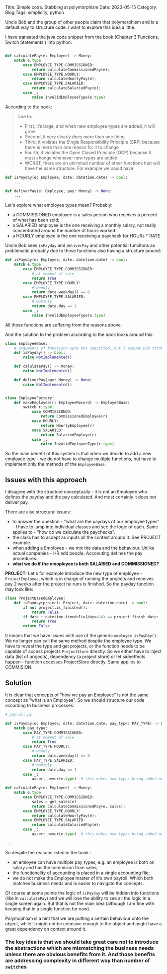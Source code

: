 Title: Simple code. Stabbing at polymorphism
Date: 2023-05-15
Category: Blog
Tags: simplicity, python


Uncle Bob and the group of other people claim that polymorphism and is a default way to structure code.
I want to explore this idea a little.

I have transated the java code snippet from the book (Chapter 3 Functions, Switch Statements ) into python:


```python

def calculatePay(e: Employee) -> Money:
    match e.type
        case EMPLOYEE_TYPE.COMMISSIONED:
            return calculateCommissionedPay(e);
        case EMPLOYEE_TYPE.HOURLY:
            return calculateHourlyPay(e);
        case EMPLOYEE_TYPE.SALARIED:
            return calculateSalariedPay(e);
        case _:
            raise InvalidEmployeeType(e.type)

```
According to the book:
> Due to:
> - First, it’s large, and when new employee types are added, it will grow
> - Second, it very clearly does more than one thing
> - Third, it violates the Single Responsibility Principle (SRP) because there is more than one reason for it to change
> - Fourth, it violates the Open Closed Principle (OCP) because it must change whenever new types are added
> - WORST, there are an unlimited number of other functions that will have the same structure. 
For example we could have:

``` python
def isPayday(e: Employee, date: datetime.date) -> bool:
    ...

def deliverPay(e: Employee, pay: Money) -> None:
    ... 
```


Let's explore what employee types mean? Probably:
- a COMMISSIONED employee is a sales person who receives a percent of what has been sold;
- a SALARIED employee is the one receiving a monthly salary, not really concentrated around the number of hours worked
- a HOURLY employee is the one receiving a paycheck for HOURs * RATE  

Uncle Bob sees `isPayday` and `deliverPay` and other potential funcitons as problematic probably due to those functions also having a structure around:

```python
def isPayday(e: Employee, date: datetime.date) -> bool:
    match e.type
        case EMPLOYEE_TYPE.COMMISSIONED:
            # at moment of sale
            return True
        case EMPLOYEE_TYPE.HOURLY:
            # weekly
            return date.weekday() == 0
        case EMPLOYEE_TYPE.SALARIED:
            # monthly
            return date.day == 1
        case _:
            raise InvalidEmployeeType(e.type)
```
All those functions are suffering from the reasons above.

And the solution to the problem according to the book looks around this:


```python
class EmployeeBase:
    # arguments of functions were not specified, but I assume Bob thinks of extending each - e.g. accepting date as input, etc
    def isPayday() -> bool:
        raise NotImplemented() 

    def calulatePay() -> Money:
        raise NotImplemented() 

    def deliverPay(pay: Money) -> None:
        raise NotImplemented() 


class EmployeeFactory:
    def makeEmployee(r: EmployeeRecord) -> EmployeeBase:
        switch r.type:
            case COMMISSIONED:
                return CommissionedEmployee(r)
            case HOURLY:
                return HourlyEmployee(r)
            case SALARIED:
                return SalariedEmploye(r)
            case _:
                raise InvalidEmployeeType(r.type)
```

So the main benefit of this system is that when we decide to add a new employee type - we do not have to change multiple functions, but have to implement only the methods of the `EmployeeBase`.
  
## Issues with this approach

I disagree with the structure conceptually - it is not an Employee who defines the payday and the pay calculated. And most certainly it does not deliver pay.

There are also structural issues:

- to answer the question - "what are the paydays of our employee types" - I have to jump into individual classes and see the logic of each. Same applies to - "how do we calculate the paychecks".
- the class has to accept as inputs all the context around it. See PROJECT example.
- when adding a Employee - we mix the data and the behaviour. Unlike actual companies - HR add people, Accoouting defines the pay procedures. 
- **what we do if the emoployee is both SALARIED and COMMISSIONED?**


**PROJECT:**
Let's for example introduce the new type of employee - `ProjectEmployee`, which is in charge of running the projects and receives pay 2 weeks after the project he runs is finished. 
So the payday function may look like:

```python
class ProjectBasedEmployee:
    def isPayday(project: Project, date: datetime.date) -> bool:
        if not project.is_finished():
            return False
        if date + datetime.timedelta(days=14) == project.finish_date:
            return True
        return False
```
It means that we have issues with use of the generic `employee.isPayDay()`. We no longer can call the same method despite the employee type. We have to reveal the type and get projects, or the function needs to be capable of access projects `ProjectStore` directly. So we either have to inject data (list of projects), dependency (a project store) or let sideeffects happen - function accesses ProjectStore directly. Same applies to COMMISION. 



## Solution

It is clear that concepts of "how we pay an Employee" is not the same concept as "what is an Employee". So we should structure our code according to business processes:


```python
# payroll.py

def isPayday(e: Employee, date: datetime.date, pay_type: PAY_TYPE) -> bool:
    match pay_type:
        case PAY_TYPE.COMMISSIONED:
            # at moment of sale
            return True
        case PAY_TYPE.HOURLY:
            # weekly
            return date.weekday() == 0
        case PAY_TYPE.SALARIED:
            # monthly
            return date.day == 1
        case _:
            assert_never(e.type)  # this makes new types being added not an issue (in type checked code)

def calculatePay(e: Employee) -> Money:
    match e.type
        case EMPLOYEE_TYPE.COMMISSIONED:
            sales = get_sales(e)
            return calculateCommissionedPay(e, sales);
        case EMPLOYEE_TYPE.HOURLY:
            return calculateHourlyPay(e);
        case EMPLOYEE_TYPE.SALARIED:
            return calculateSalariedPay(e);
        case _:
            assert_never(e.type)  # this makes new types being added not an issue (in type checked code)

...

```
So despite the reasons listed in the book :
- an emloyee can have multiple pay_types, e.g. an employee is both on salary and has the commision from sales;
- the functionality of accounting is placed in a single accounting file;
- we do not make the Employee master of it's own payroll. Which both matches business needs and is easier to navigate the concepts.

Of course at some points the logic of `isPayday` will be hidden into functions (like in `calculatePay`) and we will lose the ability to see all the logic in a single screen again. But that is not the main idea (although I am fine with keeping that in a single function for now).

Polymophism is a hint that we are putting a certain behaviour onto the object, while it might not be cohesive enough to the object and might have a great dependency on context around it.  
### **The key idea is that we should take great care not to introduce the abstractions which are mismatching the business needs unless there are obvious benefits from it. And those benefits are addressing complexity in different way than number of `switch`es** 
